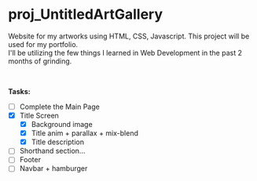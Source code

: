 # proj_UntitledArtGallery
Website for my artworks using HTML, CSS, Javascript.
This project will be used for my portfolio. <br />
I'll be utilizing the few things I learned in Web Development in the past 2 months of grinding.

<br />

**Tasks:**
- [ ] Complete the Main Page
- [x] Title Screen
  - [x] Background image
  - [x] Title anim + parallax + mix-blend
  - [x] Title description
- [ ] Shorthand section...
- [ ] Footer
- [ ] Navbar + hamburger
